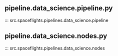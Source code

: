 ## pipeline.data_science.pipeline.py 

::: src.spaceflights.pipelines.data_science.pipeline

</p>

## pipeline.data_science.nodes.py 

::: src.spaceflights.pipelines.data_science.nodes